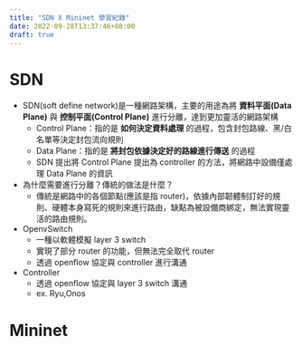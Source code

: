 ```yaml
---
title: "SDN X Mininet 學習紀錄"
date: 2022-09-28T13:37:46+08:00
draft: true
---
```


# SDN
- SDN(soft define network)是一種網路架構，主要的用途為將 **資料平面(Data Plane)** 與 **控制平面(Control Plane)** 進行分離，達到更加靈活的網路架構
  - Control Plane：指的是 **如何決定資料處理** 的過程，包含封包路線、黑/白名單等決定封包流向規則
  - Data Plane：指的是 **將封包依據決定好的路線進行傳送** 的過程
  - SDN 提出將 Control Plane 提出為 controller 的方法，將網路中設備僅處理 Data Plane 的資訊
- 為什麼需要進行分離？傳統的做法是什麼？
  - 傳統是網路中的各個節點(應該是指 router)，依據內部韌體制訂好的規則、硬體本身寫死的規則來進行路由，缺點為被設備商綁定，無法實現靈活的路由規則。
- OpenvSwitch
  - 一種以軟體模擬 layer 3 switch
  - 實現了部分 router 的功能，但無法完全取代 router
  - 透過 openflow 協定與 controller 進行溝通
- Controller
  - 透過 openflow 協定與 layer 3 switch 溝通
  - ex. Ryu,Onos

# Mininet
